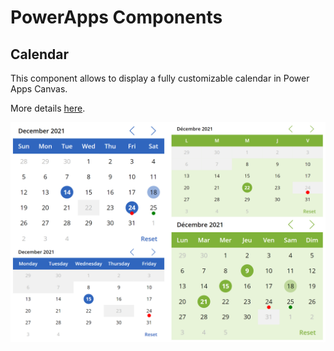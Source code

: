 # PowerApps Components

## Calendar
This component allows to display a fully customizable calendar in Power Apps Canvas.

More details [here](Calendar/README.md).

![image](Calendar/Assets/Calendar-Preview.png)
